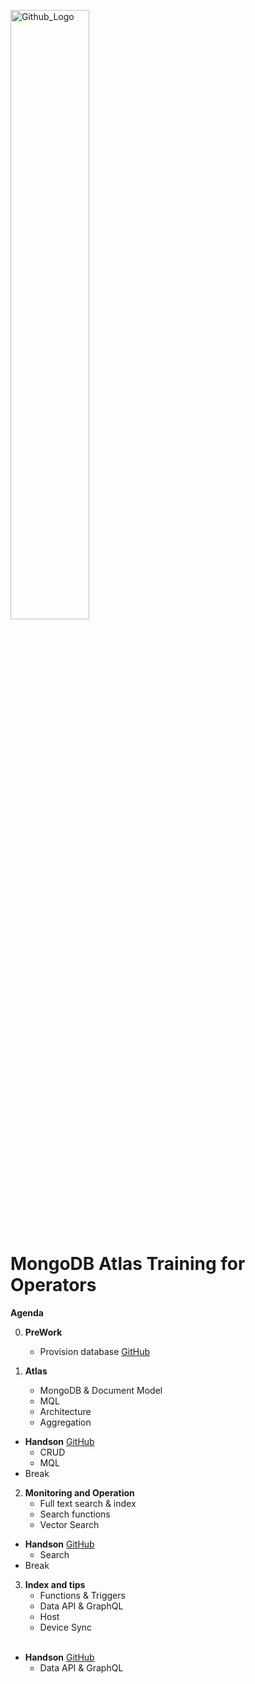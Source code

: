 <img src="https://companieslogo.com/img/orig/MDB_BIG-ad812c6c.png?t=1648915248" width="50%" title="Github_Logo"/> <br>

# MongoDB Atlas Training for Operators

__Agenda__


0. __PreWork__
    - Provision database [GitHub][0]

1.  __Atlas__
    - MongoDB & Document Model
    - MQL
    - Architecture
    - Aggregation
 
- __Handson__ [GitHub][1]
    - CRUD
    - MQL
     
- Break

2. __Monitoring and Operation__
    - Full text search & index
    - Search functions
    - Vector Search

- __Handson__ [GitHub][2]
    - Search
     
- Break

3. __Index and tips__
    - Functions & Triggers
    - Data API & GraphQL
    - Host
    - Device Sync   
     
- __Handson__  [GitHub][3]
    - Data API & GraphQL

[0]: https://github.com/MongoDBAtlas/MongoDBAtlasOperator/tree/main/00.pre-work

[1]: https://github.com/MongoDBAtlas/MongoDBAtlasOperator/tree/main/01.CRUD%20and%20MQL

[2]: https://github.com/MongoDBAtlas/MongoDBAtlasOperator/tree/main/02.Monitoring%20and%20Operation

[3]: https://github.com/MongoDBAtlas/MongoDBAtlasOperator/tree/main/03.Index%20and%20tips